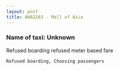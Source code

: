 ```yaml
---
layout: post
title: AHA3263 - Mall of Asia
---
```


### Name of taxi: Unknown

Refused boarding refused meter based fare 

```Refused boarding, Choosing passengers```
